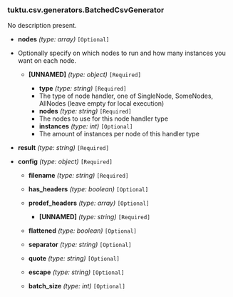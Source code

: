 ### tuktu.csv.generators.BatchedCsvGenerator
No description present.

  * **nodes** *(type: array)* `[Optional]`
  - Optionally specify on which nodes to run and how many instances you want on each node.
 
    * **[UNNAMED]** *(type: object)* `[Required]`

      * **type** *(type: string)* `[Required]`
      - The type of node handler, one of SingleNode, SomeNodes, AllNodes (leave empty for local execution)
 
      * **nodes** *(type: string)* `[Required]`
      - The nodes to use for this node handler type
 
      * **instances** *(type: int)* `[Optional]`
      - The amount of instances per node of this handler type
 
  * **result** *(type: string)* `[Required]`

  * **config** *(type: object)* `[Required]`

    * **filename** *(type: string)* `[Required]`

    * **has_headers** *(type: boolean)* `[Optional]`

    * **predef_headers** *(type: array)* `[Optional]`

      * **[UNNAMED]** *(type: string)* `[Required]`

    * **flattened** *(type: boolean)* `[Optional]`

    * **separator** *(type: string)* `[Optional]`

    * **quote** *(type: string)* `[Optional]`

    * **escape** *(type: string)* `[Optional]`

    * **batch_size** *(type: int)* `[Optional]`

